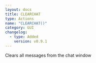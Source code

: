 ```yaml
---
layout: docs
title: CLEARCHAT
type: Actions
name: "CLEARCHAT()"
category: GUI
changelog:
  - type: Added
    version: v0.9.1
---
```

Clears all messages from the chat window
